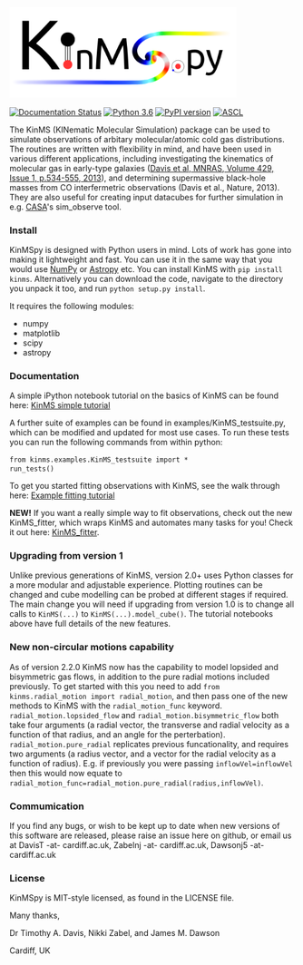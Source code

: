 <img style="float:top,right" src="kinms/docs/Logo.png" width="400">


[![Documentation Status](https://readthedocs.org/projects/kinmspydocs/badge/?version=latest)](https://kinmspydocs.readthedocs.io/en/latest/?badge=latest) [![Python 3.6](https://img.shields.io/badge/python-3.8-blue.svg)](https://www.python.org/downloads/release/python-382/) [![PyPI version](https://badge.fury.io/py/kinms.svg)](https://badge.fury.io/py/kinms) 
[![ASCL](https://img.shields.io/badge/ascl-2006.003-blue.svg?colorB=262255)](http://ascl.net/2006.003)


The KinMS (KINematic Molecular Simulation) package can be used to simulate observations of arbitary molecular/atomic cold gas distributions. The routines are written with flexibility in mind, and have been used in various different applications, including investigating the kinematics of molecular gas in early-type galaxies ([Davis et al, MNRAS, Volume 429, Issue 1, p.534-555, 2013](https://academic.oup.com/mnras/article/429/1/534/1022845)), and determining supermassive black-hole masses from CO interfermetric observations (Davis et al., Nature, 2013). They are also useful for creating input datacubes for further simulation in e.g. [CASA](https://casa.nrao.edu/)'s sim_observe tool.


### Install

KinMSpy is designed with Python users in mind. Lots of work has gone into making it lightweight and fast. You can use it in the same way that you would use [NumPy](https://numpy.org/) or [Astropy](https://www.astropy.org/) etc. You can install KinMS with `pip install kinms`. Alternatively you can download the code, navigate to the directory you unpack it too, and run `python setup.py install`.
    
It requires the following modules:

* numpy
* matplotlib
* scipy
* astropy


### Documentation

A simple iPython notebook tutorial on the basics of KinMS can be found here: [KinMS simple tutorial](https://github.com/TimothyADavis/KinMSpy/blob/master/kinms/docs/KinMS_example_notebook.ipynb)

A further suite of examples can be found in examples/KinMS_testsuite.py, which can be modified and updated for most use cases. To run these tests you can run the following commands from within python:

```
from kinms.examples.KinMS_testsuite import *
run_tests()
```

To get you started fitting observations with KinMS, see the walk through here: [Example fitting tutorial](https://github.com/TimothyADavis/KinMSpy/blob/master/kinms/docs/KinMSpy_tutorial.ipynb)

<b>NEW!</b> If you want a really simple way to fit observations, check out the new KinMS_fitter, which wraps KinMS and automates many tasks for you! Check it out here: [KinMS_fitter](https://github.com/TimothyADavis/KinMS_fitter).


### Upgrading from version 1 

Unlike previous generations of KinMS, version 2.0+ uses Python classes for a more modular and adjustable experience. Plotting routines can be changed and cube modelling can be probed at different stages if required. The main change you will need if upgrading from version 1.0 is to change all calls to `KinMS(...)` to `KinMS(...).model_cube()`. The tutorial notebooks above have full details of the new features.

### New non-circular motions capability

As of version 2.2.0 KinMS now has the capability to model lopsided and bisymmetric gas flows, in addition to the pure radial motions included previously. To get started with this you need to add `from kinms.radial_motion import radial_motion`, and then pass one of the new methods to KinMS with the `radial_motion_func` keyword. `radial_motion.lopsided_flow` and `radial_motion.bisymmetric_flow` both take four arguments (a radial vector, the transverse and radial velocity as a function of that radius, and an angle for the perterbation). `radial_motion.pure_radial` replicates previous funcationality, and requires two arguments (a radius vector, and a vector for the radial velocity as a function of radius). E.g. if previously you were passing `inflowVel=inflowVel` then this would now equate to `radial_motion_func=radial_motion.pure_radial(radius,inflowVel)`.

### Commumication

If you find any bugs, or wish to be kept up to date when new versions of this software are released, please raise an issue here on github, or email us at DavisT -at- cardiff.ac.uk, Zabelnj -at- cardiff.ac.uk, Dawsonj5 -at- cardiff.ac.uk

### License

KinMSpy is MIT-style licensed, as found in the LICENSE file.


Many thanks,

Dr Timothy A. Davis, Nikki Zabel, and James M. Dawson

Cardiff, UK
